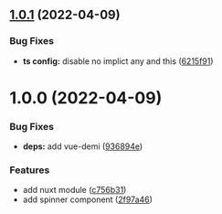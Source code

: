 ## [1.0.1](https://github.com/daim-dev/daim-ui/compare/v1.0.0...v1.0.1) (2022-04-09)


### Bug Fixes

* **ts config:** disable no implict any and this ([6215f91](https://github.com/daim-dev/daim-ui/commit/6215f91a35ae85f43513565765f25c3f7a111fca))

# 1.0.0 (2022-04-09)


### Bug Fixes

* **deps:** add vue-demi ([936894e](https://github.com/daim-dev/daim-ui/commit/936894e49ef1d53a1c008b8cb92864488e753fbe))


### Features

* add nuxt module ([c756b31](https://github.com/daim-dev/daim-ui/commit/c756b31ff837bb9c49770e572f99794504541f72))
* add spinner component ([2f97a46](https://github.com/daim-dev/daim-ui/commit/2f97a469b1d8f11b51e05b67673a828412503fbc))
